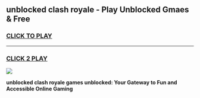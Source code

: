 
## unblocked clash royale - Play Unblocked Gmaes & Free
<h3>
<a href="https://news.freeplayer.one?title=unblocked_clash_royale&ref=16F">CLICK TO PLAY</a></h3>
<hr>

<h3>
<a href="https://news.freeplayer.one?title=unblocked_clash_royale&ref=16F">CLICK 2 PLAY</a>
  
</h3>

<a href="https://news.freeplayer.one?title=unblocked_clash_royale&ref=16F/"><img src="https://clearcache.store/games.png"></a>


**unblocked clash royale games unblocked: Your Gateway to Fun and Accessible Online Gaming**
